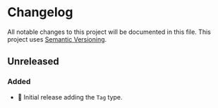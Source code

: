 # Changelog

All notable changes to this project will be documented in this file.
This project uses [Semantic Versioning](https://semver.org/spec/v2.0.0.html).

## Unreleased

### Added

- 🎉 Initial release adding the `Tag` type.

[0.1.0]: https://github.com/sunsided/just-a-tag/releases/tag/0.1.0
